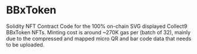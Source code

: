 # BBxToken
Solidity NFT Contract Code for the 100% on-chain SVG displayed Collect9 BBxToken NFTs. Minting cost is around ~270K gas per (batch of 32), mainly due to the compressed and mapped micro QR and bar code data that needs to be uploaded.

